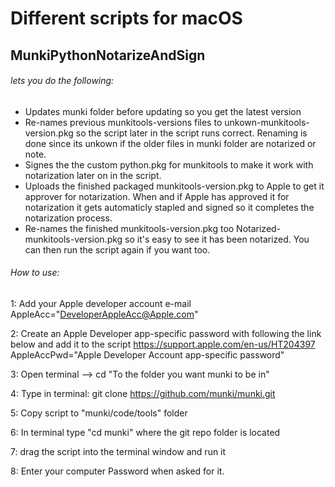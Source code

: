# Different scripts for macOS

## MunkiPythonNotarizeAndSign
###### lets you do the following:
- Updates munki folder before updating so you get the latest version
- Re-names previous munkitools-versions files to unkown-munkitools-version.pkg so the script later in the script runs correct.
Renaming is done since its unkown if the older files in munki folder are notarized or note.
- Signes the the custom python.pkg for munkitools to make it work with notarization later on in the script.
- Uploads the finished packaged munkitools-version.pkg to Apple to get it approver for notarization.
When and if Apple has approved it for notarization it gets automaticly stapled and signed so it completes the notarization process.
- Re-names the finished munkitools-version.pkg too Notarized-munkitools-version.pkg so it's easy to see it has been notarized. 
You can then run the script again if you want too.

###### How to use:

1: Add your Apple developer account e-mail
AppleAcc="DeveloperAppleAcc@Apple.com"

2: Create an Apple Developer app-specific password with following the link below and add it to the script
https://support.apple.com/en-us/HT204397
AppleAccPwd="Apple Developer Account app-specific password"

3: Open terminal --> cd "To the folder you want munki to be in"

4: Type in terminal: git clone https://github.com/munki/munki.git

5: Copy script to "munki/code/tools" folder

6: In terminal type "cd munki" where the git repo folder is located

7: drag the script into the terminal window and run it

8: Enter your computer Password when asked for it.
